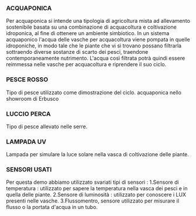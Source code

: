 ### **ACQUAPONICA**

Per acquaponica si intende una tipologia di agricoltura mista ad allevamento sostenibile basata su una combinazione di acquacoltura e coltivazione idroponica, al fine di ottenere un ambiente simbiotico. In un sistema acquaponico l'acqua delle vasche per acquacoltura viene pompata in quelle idroponiche, in modo tale che le piante che vi si trovano possano filtrarla sottraendo diverse sostanze di scarto dei pesci, traendone contemporaneamente nutrimento. L'acqua così filtrata potrà quindi essere reimmessa nelle vasche per acquacoltura e riprendere il suo ciclo.
### **PESCE ROSSO**

Tipo di pesce utilizzato come dimostrazione del ciclo. acquaponica nello showroom di Erbusco
### **LUCCIO PERCA**

Tipo di pesce allevato nelle serre.
### **LAMPADA UV**

Lampada per simulare la luce solare nella vasca di coltivazione delle piante.
### **SENSORI USATI**

Per questa demo abbiamo utilizzato svariati tipi di sensori : 
1.Sensore di temperatura :  utilizzato per sapere la temperatura nella vasca dei pesci e in quella delle piante.
2.Sensore di luminosità :  utilizzato per conoscere i LUX presenti nelle vasche.
3.Flussomentro, sensore utilizzato per misurare il flusso o la portata d'acqua in un tubo.
